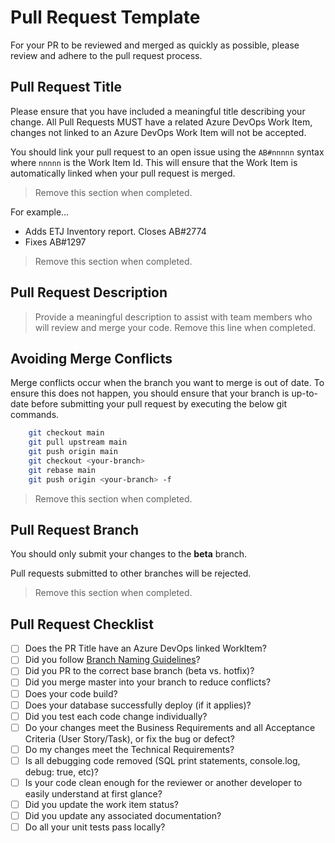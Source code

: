 # Pull Request Template

For your PR to be reviewed and merged as quickly as possible, please review and adhere to the pull request process.

## Pull Request Title

Please ensure that you have included a meaningful title describing your change. All Pull Requests MUST have a related Azure DevOps Work Item, changes not linked to an Azure DevOps Work Item will not be accepted.

You should link your pull request to an open issue using the `AB#nnnnn` syntax where `nnnnn` is the Work Item Id. This will ensure that the Work Item is automatically linked when your pull request is merged.

> Remove this section when completed.

 For example...

- Adds ETJ Inventory report. Closes AB#2774
- Fixes AB#1297

> Remove this section when completed.

## Pull Request Description

> Provide a meaningful description to assist with team members who will review and merge your code. Remove this line when completed.

## Avoiding Merge Conflicts

Merge conflicts occur when the branch you want to merge is out of date. To ensure this does not happen, you should ensure that your branch is up-to-date before submitting your pull request by executing the below git commands.

```bash
    git checkout main
    git pull upstream main
    git push origin main
    git checkout <your-branch>
    git rebase main
    git push origin <your-branch> -f
```

> Remove this section when completed.

## Pull Request Branch

You should only submit your changes to the **beta** branch.

Pull requests submitted to other branches will be rejected.

> Remove this section when completed.

## Pull Request Checklist

- [ ] Does the PR Title have an Azure DevOps linked WorkItem?
- [ ] Did you follow [Branch Naming Guidelines](https://github.com/transport4/documents/wiki/Branching-Conventions)?
- [ ] Did you PR to the correct base branch (beta vs. hotfix)?
- [ ] Did you merge master into your branch to reduce conflicts?
- [ ] Does your code build?
- [ ] Does your database successfully deploy (if it applies)?
- [ ] Did you test each code change individually?
- [ ] Do your changes meet the Business Requirements and all Acceptance Criteria (User Story/Task), or fix the bug or defect?
- [ ] Do my changes meet the Technical Requirements?
- [ ] Is all debugging code removed (SQL print statements, console.log, debug: true, etc)?
- [ ] Is your code clean enough for the reviewer or another developer to easily understand at first glance?
- [ ] Did you update the work item status?
- [ ] Did you update any associated documentation?
- [ ] Do all your unit tests pass locally?
